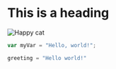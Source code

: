 # This is a heading
![Happy cat](https://i.kym-cdn.com/entries/icons/original/000/041/742/cover3.jpg)
``` javascript
var myVar = "Hello, world!";
```
``` python
greeting = "Hello world!"
```
